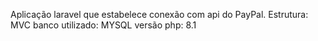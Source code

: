Aplicação laravel que estabelece conexão com api do PayPal.
Estrutura: MVC
banco utilizado: MYSQL
versão php: 8.1
